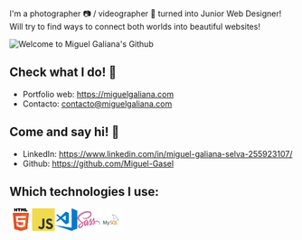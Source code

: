 I'm a photographer 📷 / videographer 🎥 turned into Junior Web Designer! Will try to find ways to connect both worlds into beautiful websites!

![Welcome to Miguel Galiana's Github](https://www.miguelgaliana.com/miguelgaliana.gif)

## Check what I do! 🎨
- Portfolio web: https://miguelgaliana.com
- Contacto: contacto@miguelgaliana.com

##  Come and say hi! 🤙
- LinkedIn: https://www.linkedin.com/in/miguel-galiana-selva-255923107/
- Github: https://github.com/Miguel-Gasel

## Which technologies I use:

<img align="left" alt="HTML5" width="40px" src="https://raw.githubusercontent.com/github/explore/80688e429a7d4ef2fca1e82350fe8e3517d3494d/topics/html/html.png" />

<img align="left" alt="JavaScript" width="40px" src="https://raw.githubusercontent.com/github/explore/80688e429a7d4ef2fca1e82350fe8e3517d3494d/topics/javascript/javascript.png" />

<img align="left" alt="Visual Studio Code" width="40px" src="https://raw.githubusercontent.com/github/explore/80688e429a7d4ef2fca1e82350fe8e3517d3494d/topics/visual-studio-code/visual-studio-code.png" />

<img align="left" alt="Sass" width="40px" src="https://raw.githubusercontent.com/github/explore/80688e429a7d4ef2fca1e82350fe8e3517d3494d/topics/sass/sass.png" />

<img align="left" alt="MySQL" width="40px" src="https://raw.githubusercontent.com/github/explore/80688e429a7d4ef2fca1e82350fe8e3517d3494d/topics/mysql/mysql.png" />
